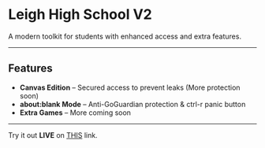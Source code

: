 # Leigh High School V2

A modern toolkit for students with enhanced access and extra features.

---

## Features

- **Canvas Edition** – Secured access to prevent leaks (More protection soon)
- **about:blank Mode** – Anti-GoGuardian protection & ctrl-r panic button
- **Extra Games** – More coming soon

---

Try it out **LIVE** on [THIS](https://leighhighschool.github.io) link.
